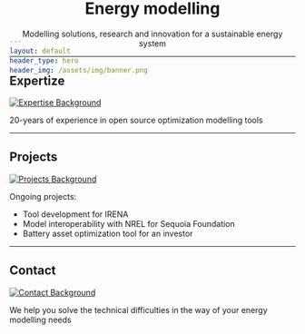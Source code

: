 ```yaml
---
layout: default
header_type: hero
header_img: /assets/img/banner.png
---
```


<div style="text-align: center; margin-top: -300px;">
  <img src="/assets/img/logo.svg" alt="NODAL Logo" style="max-width: 300px; margin-bottom: 20px;">
  <h1>Energy modelling</h1>
  <p>Modelling solutions, research and innovation for a sustainable energy system</p>
</div>

---

## Expertize

[![Expertise Background](/assets/img/background_expertize.jpg)](/expertise/)

20-years of experience in open source optimization modelling tools

---

## Projects

[![Projects Background](/assets/img/background_projects.jpg)](/projects/)

Ongoing projects:
- Tool development for IRENA
- Model interoperability with NREL for Sequoia Foundation
- Battery asset optimization tool for an investor

---

## Contact

[![Contact Background](/assets/img/background_contact.jpg)](/contact/)

We help you solve the technical difficulties in the way of your energy modelling needs